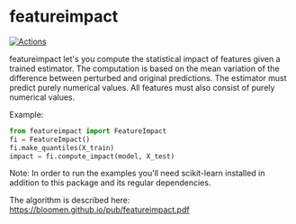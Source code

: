 # featureimpact

[![Actions](https://github.com/bloomen/featureimpact/actions/workflows/featureimpact-tests.yml/badge.svg?branch=main)](https://github.com/bloomen/featureimpact/actions/workflows/featureimpact-tests.yml?query=branch%3Amain)

featureimpact let's you compute the statistical impact of features given
a trained estimator. The computation is based on the mean variation
of the difference between perturbed and original predictions. The estimator must
predict purely numerical values. All features must also consist of purely
numerical values.

Example:
```python
from featureimpact import FeatureImpact
fi = FeatureImpact()
fi.make_quantiles(X_train)
impact = fi.compute_impact(model, X_test)
```

Note: In order to run the examples you'll need scikit-learn
installed in addition to this package and its regular dependencies.

The algorithm is described here:
https://bloomen.github.io/pub/featureimpact.pdf
